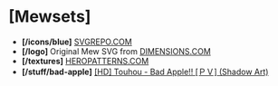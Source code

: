 # **[Mewsets]**

- **[/icons/blue]** [SVGREPO.COM](https://www.svgrepo.com)
- **[/logo]** Original Mew SVG from [DIMENSIONS.COM](https://www.dimensions.com)
- **[/textures]** [HEROPATTERNS.COM](https://heropatterns.com)
- **[/stuff/bad-apple]** [[HD] Touhou - Bad Apple!! [ＰＶ] (Shadow Art)](https://youtube.com/watch?v=UkgK8eUdpAo)

